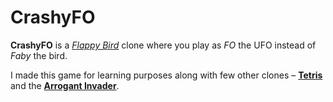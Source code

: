 # CrashyFO

**CrashyFO** is a *[Flappy Bird](https://en.wikipedia.org/wiki/Flappy_Bird)* clone where you play as *FO* the UFO instead of *Faby* the bird.

I made this game for learning purposes along with few other clones – **[Tetris]()** and the **[Arrogant Invader]()**.
